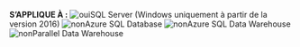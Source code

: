 **S’APPLIQUE À :** ![oui](media/yes.png)SQL Server (Windows uniquement à partir de la version 2016) ![non](media/no.png)Azure SQL Database ![non](media/no.png)Azure SQL Data Warehouse![non](media/no.png)Parallel Data Warehouse